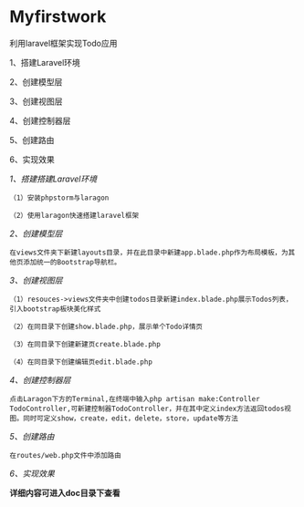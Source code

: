 # Myfirstwork
 
利用laravel框架实现Todo应用

1、搭建Laravel环境

2、创建模型层

3、创建视图层

4、创建控制器层

5、创建路由

6、实现效果


*1、搭建搭建Laravel环境*

	（1）安装phpstorm与laragon

	（2）使用laragon快速搭建laravel框架


*2、创建模型层*

	在views文件夹下新建layouts目录，并在此目录中新建app.blade.php作为布局模板，为其他页添加统一的Bootstrap导航栏。


*3、创建视图层*

	（1）resouces->views文件夹中创建todos目录新建index.blade.php展示Todos列表，引入bootstrap板块美化样式

	（2）在同目录下创建show.blade.php，展示单个Todo详情页

	（3）在同目录下创建新建页create.blade.php

	（4）在同目录下创建编辑页edit.blade.php


*4、创建控制器层*

	点击Laragon下方的Terminal,在终端中输入php artisan make:Controller TodoController,可新建控制器TodoController，并在其中定义index方法返回todos视图。同时可定义show，create，edit，delete，store，update等方法


*5、创建路由*

	在routes/web.php文件中添加路由


*6、实现效果*

**详细内容可进入doc目录下查看**